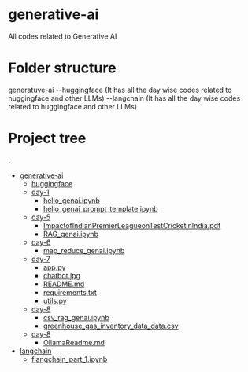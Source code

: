 # generative-ai
All codes related to Generative AI

# Folder structure

generatuve-ai
--huggingface (It has all the day wise codes related to huggingface and other LLMs)
--langchain (It has all the day wise codes related to huggingface and other LLMs)


# Project tree
.

 * [generative-ai](./generative-ai)
   * [huggingface](./generative-ai/huggingface)
    * [day-1](./huggingface/day-1)
        * [hello_genai.ipynb](./day-1/hello_genai.ipynb)
        * [hello_genai_prompt_template.ipynb](./day-1/hello_genai_prompt_template.ipynb)
    * [day-5](./huggingface/day-5)
        * [ImpactofIndianPremierLeagueonTestCricketinIndia.pdf](./day-5/ImpactofIndianPremierLeagueonTestCricketinIndia.pdf)
        * [RAG_genai.ipynb](./day-5/RAG_genai.ipynb)
    * [day-6](./huggingface/day-6)
        * [map_reduce_genai.ipynb](./day-6/map_reduce_genai.ipynb)
    * [day-7](./huggingface/day-7)
        * [app.py](./day-7/app.py)
        * [chatbot.jpg](./day-7/chatbot.jpg)
        * [README.md](./day-7/README.md)
        * [requirements.txt](./day-7/requirements.txt)
        * [utils.py](./day-7/utils.py)
    * [day-8](./huggingface/day-8)
        * [csv_rag_genai.ipynb](./day-8/csv_rag_genai.ipynb)
        * [greenhouse_gas_inventory_data_data.csv](./day-8/greenhouse_gas_inventory_data_data.csv)
    * [day-8](./huggingface/day-9)
        * [OllamaReadme.md](./day-9/OllamaReadme.md)
 * [langchain](./langchain)
   * [flangchain_part_1.ipynb](./langchain/langchain_part_1.ipynb)




